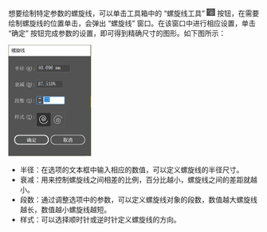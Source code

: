 想要绘制特定参数的螺旋线，可以单击工具箱中的 “螺旋线工具” <img src="./images/29.png" style="zoom:50%;" /> 按钮，在需要绘制螺旋线的位置单击，会弹出 “螺旋线” 窗口。在该窗口中进行相应设置，单击 “确定” 按钮完成参数的设置，即可得到精确尺寸的图形。如下图所示：

<img src="./images/37.png" alt="37" style="zoom:50%;" />

+ 半径：在选项的文本框中输入相应的数值，可以定义螺旋线的半径尺寸。
+ 衰减：用来控制螺旋线之间相差的比例，百分比越小，螺旋线之间的差距就越小。
+ 段数：通过调整选项中的参数，可以定义螺旋线对象的段数，数值越大螺旋线越长，数值越小螺旋线越短。
+ 样式：可以选择顺时针或逆时针定义螺旋线的方向。